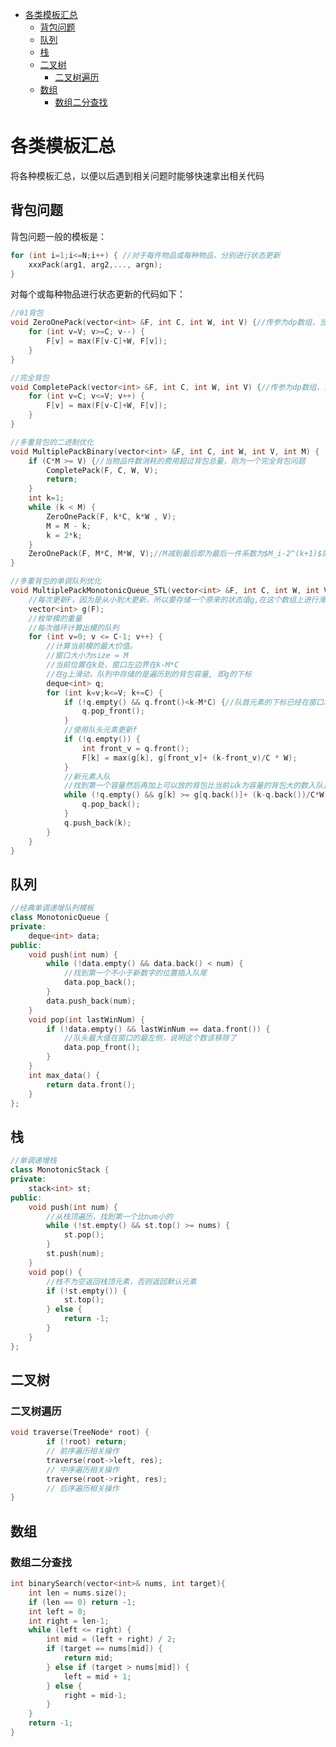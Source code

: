<!--
 * @Author: baisichen
 * @Date: 2021-05-06 15:54:43
 * @LastEditTime: 2021-05-07 11:12:35
 * @LastEditors: baisichen
 * @Description: 
-->
<!-- TOC -->

- [各类模板汇总](#各类模板汇总)
	- [背包问题](#背包问题)
	- [队列](#队列)
	- [栈](#栈)
	- [二叉树](#二叉树)
		- [二叉树遍历](#二叉树遍历)
	- [数组](#数组)
		- [数组二分查找](#数组二分查找)

<!-- /TOC -->
# 各类模板汇总

将各种模板汇总，以便以后遇到相关问题时能够快速拿出相关代码

## 背包问题
背包问题一般的模板是：
``` cpp
for (int i=1;i<=N;i++) { //对于每件物品或每种物品，分别进行状态更新
    xxxPack(arg1, arg2,..., argn);
}
```

对每个或每种物品进行状态更新的代码如下：
``` cpp
//01背包
void ZeroOnePack(vector<int> &F, int C, int W, int V) {//传参为dp数组，当前物品的花费、当前物品产生的价值, 总重量
	for (int v=V; v>=C; v--) {
		F[v] = max(F[v-C]+W, F[v]);
	}
}

//完全背包
void CompletePack(vector<int> &F, int C, int W, int V) {//传参为dp数组，当前物品的花费、当前物品产生的价值, 总重量
	for (int v=C; v<=V; v++) {
		F[v] = max(F[v-C]+W, F[v]);
	}
}

//多重背包的二进制优化
void MultiplePackBinary(vector<int> &F, int C, int W, int V, int M) {
	if (C*M >= V) {//当物品件数消耗的费用超过背包总量，则为一个完全背包问题
		CompletePack(F, C, W, V);
		return;
	}
	int k=1;
	while (k < M) {
		ZeroOnePack(F, k*C, k*W , V);
		M = M - k;
		k = 2*k;
	}
	ZeroOnePack(F, M*C, M*W, V);//M减到最后即为最后一件系数为$M_i-2^(k+1)$的物品，对其进行01背包
}

//多重背包的单调队列优化
void MultiplePackMonotonicQueue_STL(vector<int> &F, int C, int W, int V, int M) { //C++STL版对队列的操作可能会超时
	//每次更新F，因为是从小到大更新，所以要存储一个原来的状态值g,在这个数组上进行滑动求最大值
	vector<int> g(F);
	//枚举模的重量
	//每次循环计算出模的队列
	for (int v=0; v <= C-1; v++) {
		//计算当前模的最大价值。
		//窗口大小为size = M
		//当前位置在k处，窗口左边界在k-M*C
		//在g上滑动，队列中存储的是遍历到的背包容量, 即g的下标
		deque<int> q;
		for (int k=v;k<=V; k+=C) {
			if (!q.empty() && q.front()<k-M*C) {//队首元素的下标已经在窗口左边界的左边时，出队
				q.pop_front();
			}
			//使用队头元素更新f
			if (!q.empty()) {
				int front_v = q.front();
				F[k] = max(g[k], g[front_v]+ (k-front_v)/C * W);
			}
			//新元素入队
			//找到第一个容量然后再加上可以放的背包比当前以k为容量的背包大的数入队，否则则将末尾的元素出队
			while (!q.empty() && g[k] >= g[q.back()]+ (k-q.back())/C*W) {
				q.pop_back();
			}
			q.push_back(k);
		}
	}
}
```


## 队列
``` cpp
//经典单调递增队列模板
class MonotonicQueue {
private:
    deque<int> data;
public:
    void push(int num) {
        while (!data.empty() && data.back() < num) {
            //找到第一个不小于新数字的位置插入队尾
            data.pop_back();
        }
        data.push_back(num);
    }
    void pop(int lastWinNum) {
        if (!data.empty() && lastWinNum == data.front()) {
            //队头最大值在窗口的最左侧，说明这个数该移除了
            data.pop_front();
        }
    }
    int max_data() {
        return data.front();
    }
};
```

## 栈
``` cpp
//单调递增栈
class MonotonicStack {
private:
    stack<int> st;
public:
    void push(int num) {
		//从栈顶遍历，找到第一个比num小的
		while (!st.empty() && st.top() >= nums) {
			st.pop();
		}
        st.push(num);
    }
    void pop() {
		//栈不为空返回栈顶元素，否则返回默认元素
        if (!st.empty()) {
            st.top();
        } else {
			return -1;
		}
    }
};
```

## 二叉树
### 二叉树遍历
``` cpp
void traverse(TreeNode* root) {
        if (!root) return;
        // 前序遍历相关操作
        traverse(root->left, res);
        // 中序遍历相关操作
        traverse(root->right, res);
        // 后序遍历相关操作
}
```

## 数组

### 数组二分查找
``` cpp
int binarySearch(vector<int>& nums, int target){
	int len = nums.size();
	if (len == 0) return -1;
	int left = 0;
	int right = len-1;
	while (left <= right) {
		int mid = (left + right) / 2;
		if (target == nums[mid]) {
			return mid;
		} else if (target > nums[mid]) {
			left = mid + 1;
		} else {
			right = mid-1;
		}
	}
	return -1;
}
```



